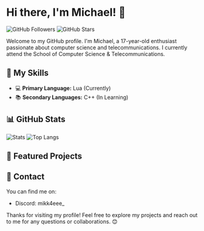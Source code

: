 # Hi there, I'm Michael! 👋

![GitHub Followers](https://img.shields.io/github/followers/Mikk4eee?label=Followers&style=social)
![GitHub Stars](https://img.shields.io/github/stars/Mikk4eee?label=Stars&style=social)

Welcome to my GitHub profile. I'm Michael, a 17-year-old enthusiast passionate about computer science and telecommunications. I currently attend the School of Computer Science & Telecommunications.

## 🚀 My Skills

- 💻 **Primary Language:** Lua (Currently)
- 📚 **Secondary Languages:** C++ (In Learning)

## 📊 GitHub Stats

![Stats](https://github-readme-stats.vercel.app/api?username=Mikk4eee&show_icons=true&theme=radical)
![Top Langs](https://github-readme-stats.vercel.app/api/top-langs/?username=Mikk4eee&layout=compact&theme=radical)

## 🌟 Featured Projects

## 🔗 Contact

You can find me on:

- Discord: mikk4eee_

Thanks for visiting my profile! Feel free to explore my projects and reach out to me for any questions or collaborations. 😊
